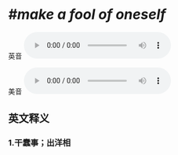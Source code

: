 # ***\#make a fool of oneself*** 
英音
<audio src="./media/make a fool of oneself1_AAC.aac" controls="controls"></audio>

美音
<audio src="./media/make a fool of oneself2_AAC.aac" controls="controls"></audio>



  

英文释义
---
### 1.**干蠢事；出洋相**  


